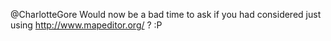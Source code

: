 @CharlotteGore Would now be a bad time to ask if you had considered just using http://www.mapeditor.org/ ? :P